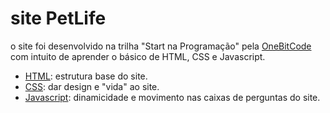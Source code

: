 # site PetLife #

o site foi desenvolvido na trilha "Start na Programação" pela [OneBitCode](https://www.onebitcode.com) com intuito de aprender o básico de HTML, CSS e Javascript.

- [HTML](https://github.com/claysfx/site_petlife/blob/main/index.html): estrutura base do site.
- [CSS](https://github.com/claysfx/site_petlife/blob/main/style.css): dar design e "vida" ao site.
- [Javascript](https://github.com/claysfx/site_petlife/blob/main/script.js): dinamicidade e movimento nas caixas de perguntas do site.
